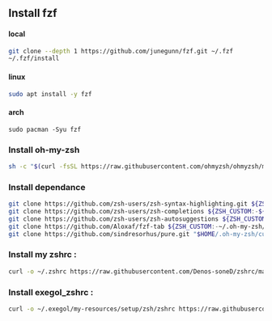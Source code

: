 ## Install fzf

#### local
```bash
git clone --depth 1 https://github.com/junegunn/fzf.git ~/.fzf
~/.fzf/install
```
#### linux
```bash
sudo apt install -y fzf
```
#### arch
```
sudo pacman -Syu fzf
```

### Install oh-my-zsh
```bash
sh -c "$(curl -fsSL https://raw.githubusercontent.com/ohmyzsh/ohmyzsh/master/tools/install.sh)"
```

### Install dependance
```bash
git clone https://github.com/zsh-users/zsh-syntax-highlighting.git ${ZSH_CUSTOM:-~/.oh-my-zsh/custom}/plugins/zsh-syntax-highlighting
git clone https://github.com/zsh-users/zsh-completions ${ZSH_CUSTOM:-${ZSH:-~/.oh-my-zsh}/custom}/plugins/zsh-completions
git clone https://github.com/zsh-users/zsh-autosuggestions ${ZSH_CUSTOM:-~/.oh-my-zsh/custom}/plugins/zsh-autosuggestions
git clone https://github.com/Aloxaf/fzf-tab ${ZSH_CUSTOM:-~/.oh-my-zsh/custom}/plugins/fzf-tab
git clone https://github.com/sindresorhus/pure.git "$HOME/.oh-my-zsh/custom/pure"
```

### Install my zshrc :

```bash
curl -o ~/.zshrc https://raw.githubusercontent.com/Denos-soneD/zshrc/main/zshrc && source ~/.zshrc
```

### Install exegol_zshrc :
```bash
curl -o ~/.exegol/my-resources/setup/zsh/zshrc https://raw.githubusercontent.com/Denos-soneD/zshrc/main/exegol_zshrc
```
